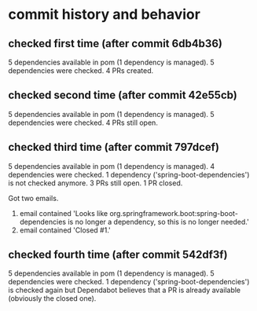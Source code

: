 # commit history and behavior

## checked first time (after commit 6db4b36)
5 dependencies available in pom (1 dependency is managed). 
5 dependencies were checked.
4 PRs created.

## checked second time (after commit 42e55cb)
5 dependencies available in pom (1 dependency is managed).
5 dependencies were checked.
4 PRs still open.

## checked third time (after commit 797dcef)
5 dependencies available in pom (1 dependency is managed).
4 dependencies were checked.
1 dependency ('spring-boot-dependencies') is not checked anymore.
3 PRs still open.
1 PR closed.

Got two emails.
1. email contained 'Looks like org.springframework.boot:spring-boot-dependencies is no longer a dependency, so this is no longer needed.'
2. email contained 'Closed #1.'

## checked fourth time (after commit 542df3f)
5 dependencies available in pom (1 dependency is managed).
5 dependencies were checked.
1 dependency ('spring-boot-dependencies') is checked again but Dependabot believes that a PR is already available (obviously the closed one).
